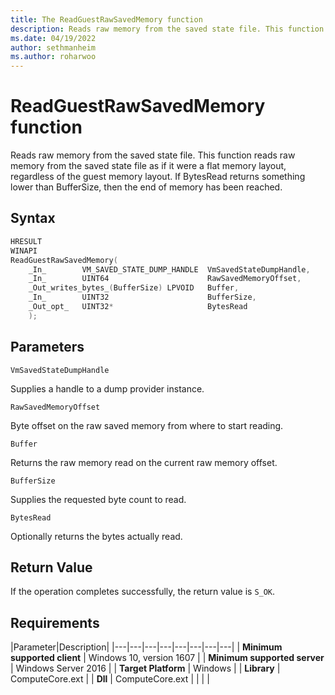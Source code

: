 ```yaml
---
title: The ReadGuestRawSavedMemory function
description: Reads raw memory from the saved state file. This function reads raw memory from the saved state file as if it were a flat memory layout, regardless of the guest memory layout.
ms.date: 04/19/2022
author: sethmanheim
ms.author: roharwoo
---
```


# ReadGuestRawSavedMemory function

Reads raw memory from the saved state file. This function reads raw memory from the saved state file as if it were a flat memory layout, regardless of the guest memory layout. If BytesRead returns something lower than BufferSize, then the end of memory has been reached.

## Syntax

```C
HRESULT
WINAPI
ReadGuestRawSavedMemory(
    _In_        VM_SAVED_STATE_DUMP_HANDLE  VmSavedStateDumpHandle,
    _In_        UINT64                      RawSavedMemoryOffset,
    _Out_writes_bytes_(BufferSize) LPVOID   Buffer,
    _In_        UINT32                      BufferSize,
    _Out_opt_   UINT32*                     BytesRead
    );
```

## Parameters

`VmSavedStateDumpHandle`

Supplies a handle to a dump provider instance.

`RawSavedMemoryOffset`

Byte offset on the raw saved memory from where to start reading.

`Buffer`

Returns the raw memory read on the current raw memory offset.

`BufferSize`

Supplies the requested byte count to read.

`BytesRead`

Optionally returns the bytes actually read.

## Return Value

If the operation completes successfully, the return value is `S_OK`.

## Requirements

|Parameter|Description|
|---|---|---|---|---|---|---|---|
| **Minimum supported client** | Windows 10, version 1607 |
| **Minimum supported server** | Windows Server 2016 |
| **Target Platform** | Windows |
| **Library** | ComputeCore.ext |
| **Dll** | ComputeCore.ext |
|    |    |
